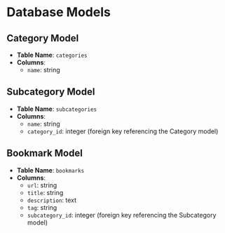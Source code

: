 # Database Models

## Category Model
- **Table Name**: `categories`
- **Columns**:
  - `name`: string

## Subcategory Model
- **Table Name**: `subcategories`
- **Columns**:
  - `name`: string
  - `category_id`: integer (foreign key referencing the Category model)

## Bookmark Model
- **Table Name**: `bookmarks`
- **Columns**:
  - `url`: string
  - `title`: string
  - `description`: text
  - `tag`: string
  - `subcategory_id`: integer (foreign key referencing the Subcategory model)

